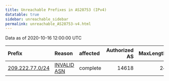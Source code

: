 ```yaml
---
title: Unreachable Prefixes in AS28753 (IPv4)
datatable: true
sidebar: unreachable_sidebar
permalink: unreachable_AS28753-v4.html
---
```


Data as of 2020-10-16 12:00:00 UTC


<div class="datatable-begin"></div>

| Prefix                                                   | Reason                                                                                                 | affected   |   Authorized AS |   MaxLength | Anchor                           |   unreachable /24s |
|:---------------------------------------------------------|:-------------------------------------------------------------------------------------------------------|:-----------|----------------:|------------:|:---------------------------------|-------------------:|
| [209.222.77.0/24](https://stat.ripe.net/209.222.77.0/24) | [INVALID ASN](https://rpki-validator.ripe.net/announcement-preview?asn=AS28753&prefix=209.222.77.0/24) | complete   |           14618 |          24 | [ARIN](unreachable_ARIN-v4.html) |                  1 |

<div class="datatable-end"></div>